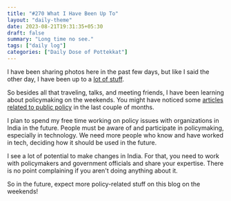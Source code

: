 ```yaml
---
title: "#270 What I Have Been Up To"
layout: "daily-theme"
date: 2023-08-21T19:31:35+05:30
draft: false
summary: "Long time no see."
tags: ["daily log"]
categories: ["Daily Dose of Pottekkat"]
---
```


I have been sharing photos here in the past few days, but like I said the other day, I have been up to a [lot of stuff](/dailies/19-8-23-what-i-have-been-up-to/).

So besides all that traveling, talks, and meeting friends, I have been learning about policymaking on the weekends. You might have noticed some [articles related to public policy](/categories/public-policy/) in the last couple of months.

I plan to spend my free time working on policy issues with organizations in India in the future. People must be aware of and participate in policymaking, especially in technology. We need more people who know and have worked in tech, deciding how it should be used in the future.

I see a lot of potential to make changes in India. For that, you need to work with policymakers and government officials and share your expertise. There is no point complaining if you aren't doing anything about it.

So in the future, expect more policy-related stuff on this blog on the weekends!
